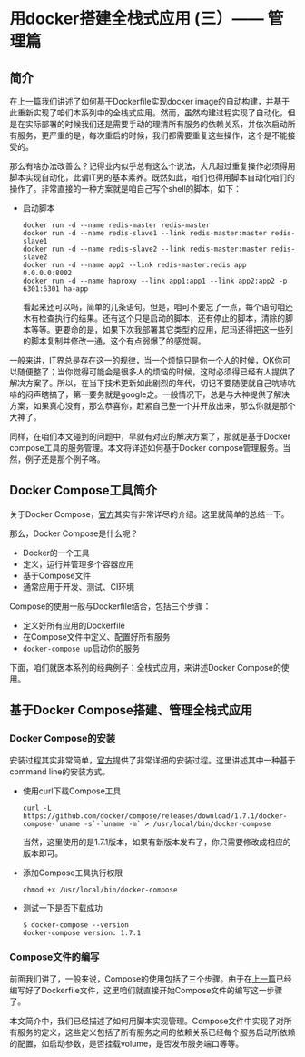 # 用docker搭建全栈式应用 (三）—— 管理篇
## 简介
在[上一篇][previous blog]我们讲述了如何基于Dockerfile实现docker image的自动构建，并基于此重新实现了咱们本系列中的全栈式应用。然而，虽然构建过程实现了自动化，但是在实际部署的时候我们还是需要手动的理清所有服务的依赖关系，并依次启动所有服务，更严重的是，每次重启的时候，我们都需要重复这些操作，这个是不能接受的。

那么有啥办法改善么？记得业内似乎总有这么个说法，大凡超过重复操作必须得用脚本实现自动化，此谓IT男的基本素养。既然如此，咱们也得用脚本自动化咱们的操作了。非常直接的一种方案就是咱自己写个shell的脚本，如下：
* 启动脚本

    ```shell
    docker run -d --name redis-master redis-master
    docker run -d --name redis-slave1 --link redis-master:master redis-slave1
    docker run -d --name redis-slave2 --link redis-master:master redis-slave2
    docker run -d --name app2 --link redis-master:redis app 0.0.0.0:8002
    docker run -d --name haproxy --link app1:app1 --link app2:app2 -p 6301:6301 ha-app
    ```
    看起来还可以吗，简单的几条语句。但是，咱可不要忘了一点，每个语句咱还木有检查执行的结果。还有这个只是启动的脚本，还有停止的脚本，清除的脚本等等。更要命的是，如果下次我部署其它类型的应用，尼玛还得把这一些列的脚本复制并修改一通，这个有点弱爆了的感觉啊。

一般来讲，IT界总是存在这一的规律，当一个烦恼只是你一个人的时候，OK你可以随便整了；当你觉得可能会是很多人的烦恼的时候，这时必须得已经有人提供了解决方案了。所以，在当下技术更新如此剧烈的年代，切记不要随便就自己吭哧吭哧的闷声瞎搞了，第一要务就是google之。一般情况下，总是与大神提供了解决方案，如果真心没有，那么恭喜你，赶紧自己整一个并开放出来，那么你就是那个大神了。

同样，在咱们本文碰到的问题中，早就有对应的解决方案了，那就是基于Docker compose工具的服务管理。本文将详述如何基于Docker compose管理服务。当然，例子还是那个例子咯。

## Docker Compose工具简介
关于Docker Compose，[官方](https://docs.docker.com/compose/overview/)其实有非常详尽的介绍。这里就简单的总结一下。

那么，Docker Compose是什么呢？
* Docker的一个工具
* 定义，运行并管理多个容器应用
* 基于Compose文件
* 通常应用于开发、测试、CI环境

Compose的使用一般与Dockerfile结合，包括三个步骤：
* 定义好所有应用的Dockerfile
* 在Compose文件中定义、配置好所有服务
* `docker-compose up`启动你的服务

下面，咱们就医本系列的经典例子：全栈式应用，来讲述Docker Compose的使用。

## 基于Docker Compose搭建、管理全栈式应用
### Docker Compose的安装
安装过程其实非常简单，[官方](https://docs.docker.com/compose/install/)提供了非常详细的安装过程。这里讲述其中一种基于command line的安装方式。
* 使用curl下载Compose工具

    ```
    curl -L https://github.com/docker/compose/releases/download/1.7.1/docker-compose-`uname -s`-`uname -m` > /usr/local/bin/docker-compose
    ```
    当然，这里使用的是1.7.1版本，如果有新版本发布了，你只需要修改成相应的版本即可。

* 添加Compose工具执行权限

    ```
    chmod +x /usr/local/bin/docker-compose
    ```

* 测试一下是否下载成功

    ```
    $ docker-compose --version
    docker-compose version: 1.7.1
    ```

### Compose文件的编写
前面我们讲了，一般来说，Compose的使用包括了三个步骤。由于在[上一篇][previous blog]已经编写好了Dockerfile文件，这里咱们就直接开始Compose文件的编写这一步骤了。

本文简介中，我们已经描述了如何用脚本实现管理。Compose文件中实现了对所有服务的定义，这些定义包括了所有服务之间的依赖关系已经每个服务启动所依赖的配置，如启动参数，是否挂载volume，是否发布服务端口等等。

[previous blog]: ../full-stack-demo2/README.md
